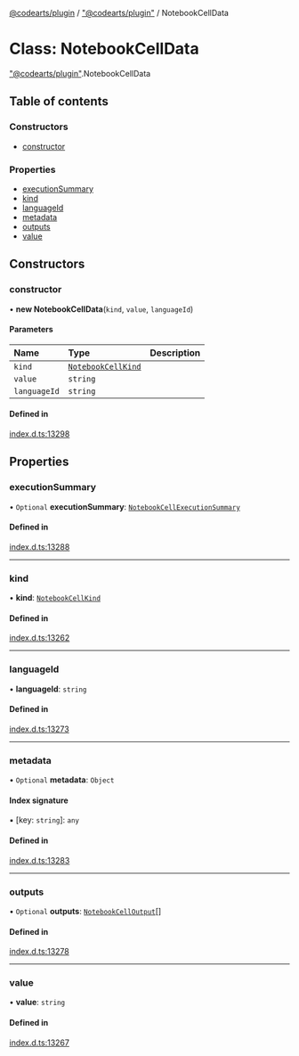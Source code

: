 [@codearts/plugin](../README.md) / ["@codearts/plugin"](../modules/_codearts_plugin_.md) / NotebookCellData

# Class: NotebookCellData

["@codearts/plugin"](../modules/_codearts_plugin_.md).NotebookCellData

## Table of contents

### Constructors

- [constructor](codearts_plugin_.NotebookCellData.md#constructor)

### Properties

- [executionSummary](codearts_plugin_.NotebookCellData.md#executionsummary)
- [kind](codearts_plugin_.NotebookCellData.md#kind)
- [languageId](codearts_plugin_.NotebookCellData.md#languageid)
- [metadata](codearts_plugin_.NotebookCellData.md#metadata)
- [outputs](codearts_plugin_.NotebookCellData.md#outputs)
- [value](codearts_plugin_.NotebookCellData.md#value)

## Constructors

### constructor

• **new NotebookCellData**(`kind`, `value`, `languageId`)

#### Parameters

| Name | Type | Description |
| :------ | :------ | :------ |
| `kind` | [`NotebookCellKind`](../enums/codearts_plugin_.NotebookCellKind.md) |  |
| `value` | `string` |  |
| `languageId` | `string` |  |

#### Defined in

[index.d.ts:13298](https://github.com/huaweicloud/cloudide-plugin-api/blob/03c74e5/index.d.ts#L13298)

## Properties

### executionSummary

• `Optional` **executionSummary**: [`NotebookCellExecutionSummary`](../interfaces/codearts_plugin_.NotebookCellExecutionSummary.md)

#### Defined in

[index.d.ts:13288](https://github.com/huaweicloud/cloudide-plugin-api/blob/03c74e5/index.d.ts#L13288)

___

### kind

• **kind**: [`NotebookCellKind`](../enums/codearts_plugin_.NotebookCellKind.md)

#### Defined in

[index.d.ts:13262](https://github.com/huaweicloud/cloudide-plugin-api/blob/03c74e5/index.d.ts#L13262)

___

### languageId

• **languageId**: `string`

#### Defined in

[index.d.ts:13273](https://github.com/huaweicloud/cloudide-plugin-api/blob/03c74e5/index.d.ts#L13273)

___

### metadata

• `Optional` **metadata**: `Object`

#### Index signature

▪ [key: `string`]: `any`

#### Defined in

[index.d.ts:13283](https://github.com/huaweicloud/cloudide-plugin-api/blob/03c74e5/index.d.ts#L13283)

___

### outputs

• `Optional` **outputs**: [`NotebookCellOutput`](codearts_plugin_.NotebookCellOutput.md)[]

#### Defined in

[index.d.ts:13278](https://github.com/huaweicloud/cloudide-plugin-api/blob/03c74e5/index.d.ts#L13278)

___

### value

• **value**: `string`

#### Defined in

[index.d.ts:13267](https://github.com/huaweicloud/cloudide-plugin-api/blob/03c74e5/index.d.ts#L13267)
